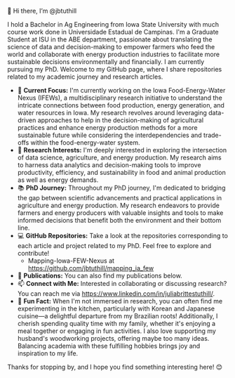 👋 Hi there, I’m @jbtuthill

I hold a Bachelor in Ag Engineering from Iowa State University with much course work done in Universidade Estadual de Campinas. I'm a Graduate Student at ISU in the ABE department, passionate about translating the science of data and decision-making to empower farmers who feed the world and collaborate with energy production industries to facilitate more sustainable decisions environmentally and financially. I am currently pursuing my PhD. Welcome to my GitHub page, where I share repositories related to my academic journey and research articles.

- 🔭 **Current Focus:** I'm currently working on the Iowa Food-Energy-Water Nexus (IFEWs), a multidisciplinary research initiative to understand the intricate connections between food production, energy generation, and water resources in Iowa. My research revolves around leveraging data-driven approaches to help in the decision-making of agricultural practices and enhance energy production methods for a more sustainable future while considering the interdependencies and trade-offs within the food-energy-water system.
- 🌱 **Research Interests:** I'm deeply interested in exploring the intersection of data science, agriculture, and energy production. My research aims to harness data analytics and decision-making tools to improve productivity, efficiency, and sustainability in food and animal production as well as energy demands.
- 📚 **PhD Journey:** Throughout my PhD journey, I'm dedicated to bridging the gap between scientific advancements and practical applications in agriculture and energy production. My research endeavors to provide farmers and energy producers with valuable insights and tools to make informed decisions that benefit both the environment and their bottom line.
- 💻 **GitHub Repositories:** Take a look at the repositories corresponding to each article and project related to my PhD. Feel free to explore and contribute!
    - Mapping-Iowa-FEW-Nexus at <https://github.com/jbtuthill/mapping_ia_few>
- 📝 **Publications:** You can also find my publications below.
- 📫 **Connect with Me:** Interested in collaborating or discussing research? You can reach me via https://www.linkedin.com/in/juliabrittestuthill/.
- 🌟 **Fun Fact:** When I'm not immersed in research, you can often find me experimenting in the kitchen, particularly with Korean and Japanese cuisine—a delightful departure from my Brazilian roots! Additionally, I cherish spending quality time with my family, whether it's enjoying a meal together or engaging in fun activities. I also love supporting my husband's woodworking projects, offering maybe too many ideas. Balancing academia with these fulfilling hobbies brings joy and inspiration to my life.

Thanks for stopping by, and I hope you find something interesting here! 😊




<!---
jbtuthill/jbtuthill is a ✨ special ✨ repository because its `README.md` (this file) appears on your GitHub profile.
You can click the Preview link to take a look at your changes.
--->
